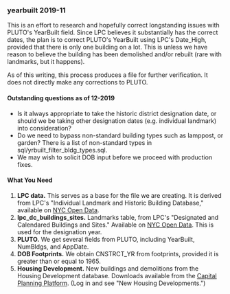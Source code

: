 <h3>yearbuilt 2019-11</h3>

<p>This is an effort to research and hopefully correct longstanding issues
with PLUTO's YearBuilt field. Since LPC believes it substantially has the
correct dates, the plan is to correct PLUTO's YearBuilt using LPC's Date_High,
provided that there is only one building on a lot. This is unless we have
reason to believe the building has been demolished and/or rebuilt (rare with
landmarks, but it happens).</p>

<p>As of this writing, this process produces a file for further verification.
It does not directly make any corrections to PLUTO.</p>

<h4>Outstanding questions as of 12-2019</h4>

<ul>
<li>Is it always appropriate to take the historic district designation date, or
should we be taking other designation dates (e.g. individual landmark) into consideration?</li>
<li>Do we need to bypass non-standard building types such as lamppost, or garden? There is
a list of non-standard types in sql/yrbuilt_filter_bldg_types.sql.</li>
<li>We may wish to solicit DOB input before we proceed with production fixes.</li>
</ul>

<h4>What You Need</h4>

<ol>
<li><strong>LPC data.</strong> This serves as a base for the file we are creating. It
is derived from LPC's "Individual Landmark and Historic Building Database," available on <a
href="https://data.cityofnewyork.us/Housing-Development/LPC-Individual-Landmark-and-Historic-District-Buil/7mgd-s57w">NYC Open Data</a>.</li>
<li><strong>lpc_dc_buildings_sites.</strong> Landmarks table, from LPC's "Designated and
Calendared Buildings and Sites." Available on <a href="https://data.cityofnewyork.us/Housing-Development/Designated-and-Calendared-Buildings-and-Sites/ncre-qhxs">NYC Open Data</a>. This is used for the designation year.</li>
<li><strong>PLUTO.</strong> We get several fields from PLUTO, including YearBuilt, NumBldgs, and AppDate.</li>
<li><strong>DOB Footprints.</strong> We obtain CNSTRCT_YR from footprints, provided it is
greater than or equal to 1965.</li>
<li><strong>Housing Development.</strong> New buildings and demolitions from the Housing
Development database. Downloads available from the <a href="https://capitalplanning.nyc.gov/">Capital Planning Platform</a>. (Log in and see "New Housing Developments.")</li>
</ol>
